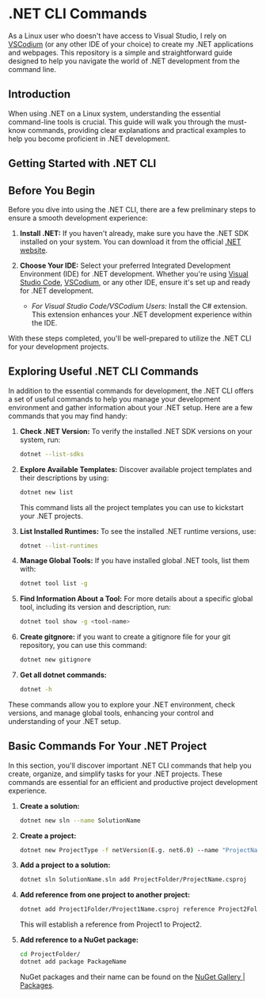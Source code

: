 # .NET CLI Commands

As a Linux user who doesn't have access to Visual Studio, I rely on [VSCodium](https://vscodium.com/) (or any other IDE of your choice) to create my .NET applications and webpages. This repository is a simple and straightforward guide designed to help you navigate the world of .NET development from the command line.

## Introduction

When using .NET on a Linux system, understanding the essential command-line tools is crucial. This guide will walk you through the must-know commands, providing clear explanations and practical examples to help you become proficient in .NET development. 

## Getting Started with .NET CLI

## Before You Begin

Before you dive into using the .NET CLI, there are a few preliminary steps to ensure a smooth development experience:

1. **Install .NET:** If you haven't already, make sure you have the .NET SDK installed on your system. You can download it from the official [.NET website](https://dotnet.microsoft.com/download/dotnet).

2. **Choose Your IDE:** Select your preferred Integrated Development Environment (IDE) for .NET development. Whether you're using [Visual Studio Code](https://code.visualstudio.com/), [VSCodium](https://vscodium.com/), or any other IDE, ensure it's set up and ready for .NET development.

   - *For Visual Studio Code/VSCodium Users:* Install the C# extension. This extension enhances your .NET development experience within the IDE.

With these steps completed, you'll be well-prepared to utilize the .NET CLI for your development projects.

## Exploring Useful .NET CLI Commands

In addition to the essential commands for development, the .NET CLI offers a set of useful commands to help you manage your development environment and gather information about your .NET setup. Here are a few commands that you may find handy:

1. **Check .NET Version:**
   To verify the installed .NET SDK versions on your system, run:
   ```sh
   dotnet --list-sdks
    ```
2. **Explore Available Templates:**
    Discover available project templates and their descriptions by using:
    ```sh
   dotnet new list
    ```
    This command lists all the project templates you can use to kickstart your .NET projects.

3. **List Installed Runtimes:**
    To see the installed .NET runtime versions, use:
    ```sh
   dotnet --list-runtimes
    ```

4. **Manage Global Tools:**
    If you have installed global .NET tools, list them with:
     ```sh
   dotnet tool list -g
    ```

5. **Find Information About a Tool:**
    For more details about a specific global tool, including its version and description, run:
     ```sh
   dotnet tool show -g <tool-name>
    ```

6. **Create gitgnore:**
    if you want to create a gitignore file for your git repository, you can use this command:
     ```sh
   dotnet new gitignore
    ```

7. **Get all dotnet commands:**
     ```sh
   dotnet -h
    ```

These commands allow you to explore your .NET environment, check versions, and manage global tools, enhancing your control and understanding of your .NET setup.

## Basic Commands For Your .NET Project

In this section, you'll discover important .NET CLI commands that help you create, organize, and simplify tasks for your .NET projects. These commands are essential for an efficient and productive project development experience.

1. **Create a solution:**
    ```sh
   dotnet new sln --name SolutionName
    ```

2. **Create a project:**
    ```sh
   dotnet new ProjectType -f netVersion(E.g. net6.0) --name "ProjectName"
    ```

3. **Add a project to a solution:**
    ```sh
   dotnet sln SolutionName.sln add ProjectFolder/ProjectName.csproj
    ```

4. **Add reference from one project to another project:**
    ```sh
   dotnet add Project1Folder/Project1Name.csproj reference Project2Folder/Project2Name.csproj
    ```
    This will establish a reference from Project1 to Project2.

5. **Add reference to a NuGet package:**
    ```sh
    cd ProjectFolder/
   dotnet add package PackageName
    ```
    NuGet packages and their name can be found on the [NuGet Gallery | Packages](https://www.nuget.org/packages).


